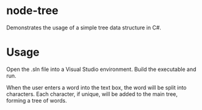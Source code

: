 # node-tree
Demonstrates the usage of a simple tree data structure in C#.

# Usage
Open the .sln file into a Visual Studio environment. Build the executable and run.

When the user enters a word into the text box, the word will be split into characters. Each character, if unique, will be added to the main tree, forming a tree of words.

